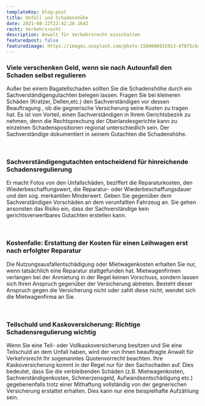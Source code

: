 ```yaml
---
templateKey: blog-post
title: Unfall und Schadenshöhe
date: 2021-08-22T22:42:20.164Z
recht: Verkehrsrecht
description: Anwalt für Verkehrsrecht einschalten
featuredpost: false
featuredimage: https://images.unsplash.com/photo-1580048915913-4f8f5cb481c4?ixid=MnwxMjA3fDB8MHxwaG90by1wYWdlfHx8fGVufDB8fHx8&ixlib=rb-1.2.1&auto=format&fit=crop&w=934&q=80
---
```

### Viele verschenken Geld, wenn sie nach Autounfall den Schaden selbst regulieren

Außer bei einem Bagatellschaden sollten Sie die Schadenshöhe durch ein Sachverständigengutachten belegen lassen. Fragen Sie bei kleineren Schäden (Kratzer, Dellen,etc.) den Sachverständigen vor dessen Beauftragung , ob die gegnerische Versicherung seine Kosten zu tragen hat. Es ist von Vorteil, einen Sachverständigen in Ihrem Gerichtsbezirk zu nehmen, denn die Rechtsprechung der Oberlandesgerichte kann zu einzelnen Schadenspositionen regional unterschiedlich sein. Der Sachverständige dokumentiert in seinem Gutachten die Schadenshöhe.

 

### Sachverständigengutachten entscheidend für hinreichende Schadensregulierung

Er macht Fotos von den Unfallschäden, beziffert die Reparaturkosten, den Wiederbeschaffungswert, die Reparatur- oder Wiederbeschaffungsdauer und den sog. merkantilen Minderwert. Geben Sie gegenüber dem Sachverständigen Vorschäden an dem verunfallten Fahrzeug an. Sie gehen ansonsten das Risiko ein, dass der Sachverständige kein gerichtsverwertbares Gutachten erstellen kann.

 

### Kostenfalle: Erstattung der Kosten für einen Leihwagen erst nach erfolgter Reparatur

Die Nutzungsausfallentschädigung oder Mietwagenkosten erhalten Sie nur, wenn tatsächlich eine Reparatur stattgefunden hat. Mietwagenfirmen verlangen bei der Anmietung in der Regel keinen Vorschuss, sondern lassen sich Ihren Anspruch gegenüber der Versicherung abtreten. Besteht dieser Anspruch gegen die Versicherung nicht oder zahlt diese nicht, wendet sich die Mietwagenfirma an Sie.

 

### Teilschuld und Kaskoversicherung: Richtige Schadensregulierung wichtig

Wenn Sie eine Teil- oder Vollkaskoversicherung besitzen und Sie eine Teilschuld an dem Unfall haben, wird der von Ihnen beauftragte Anwalt für Verkehrsrecht Ihr sogenanntes Quotenvorrecht beachten. Ihre Kaskoversicherung kommt in der Regel nur für den Sachschaden auf. Dies bedeutet, dass Sie die verbleibenden Schäden (z.B. Mietwagenkosten, Sachverständigenkosten, Schmerzensgeld, Aufwandsentschädigung etc.) gegebenenfalls trotz einer Mithaftung vollständig von der gegnerischen Versicherung erstattet erhalten. Dies kann nur eine beispielhafte Aufzählung sein.